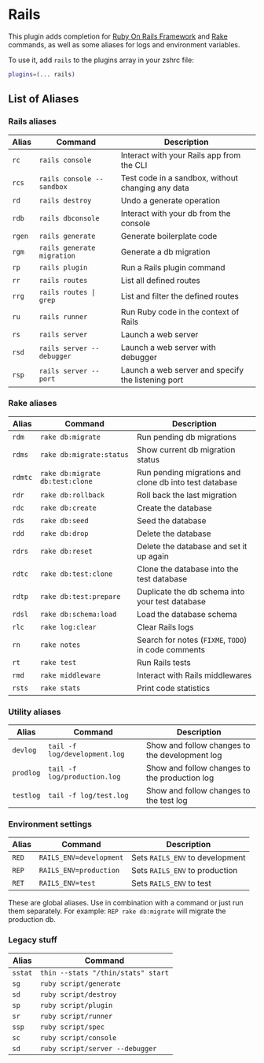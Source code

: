 # Rails

This plugin adds completion for [Ruby On Rails Framework](https://rubyonrails.org/) and [Rake](https://ruby.github.io/rake/) commands, as well as some aliases for logs and environment variables.

To use it, add `rails` to the plugins array in your zshrc file:

```zsh
plugins=(... rails)
```

## List of Aliases

### Rails aliases

| Alias | Command                    | Description                                        |
|-------|----------------------------|----------------------------------------------------|
| `rc`  | `rails console`            | Interact with your Rails app from the CLI          |
| `rcs` | `rails console --sandbox`  | Test code in a sandbox, without changing any data  |
| `rd`  | `rails destroy`            | Undo a generate operation                          |
| `rdb` | `rails dbconsole`          | Interact with your db from the console             |
| `rgen`| `rails generate`           | Generate boilerplate code                          |
| `rgm` | `rails generate migration` | Generate a db migration                            |
| `rp`  | `rails plugin`             | Run a Rails plugin command                         |
| `rr`  | `rails routes`             | List all defined routes                            |
| `rrg` | `rails routes \| grep`     | List and filter the defined routes                 |
| `ru`  | `rails runner`             | Run Ruby code in the context of Rails              |
| `rs`  | `rails server`             | Launch a web server                                |
| `rsd` | `rails server --debugger`  | Launch a web server with debugger                  |
| `rsp` | `rails server --port`      | Launch a web server and specify the listening port |

### Rake aliases

| Alias   | Command                         | Description                                            |
|---------|---------------------------------|--------------------------------------------------------|
| `rdm`   | `rake db:migrate`               | Run pending db migrations                              |
| `rdms`  | `rake db:migrate:status`        | Show current db migration status                       |
| `rdmtc` | `rake db:migrate db:test:clone` | Run pending migrations and clone db into test database |
| `rdr`   | `rake db:rollback`              | Roll back the last migration                           |
| `rdc`   | `rake db:create`                | Create the database                                    |
| `rds`   | `rake db:seed`                  | Seed the database                                      |
| `rdd`   | `rake db:drop`                  | Delete the database                                    |
| `rdrs`  | `rake db:reset`                 | Delete the database and set it up again                |
| `rdtc`  | `rake db:test:clone`            | Clone the database into the test database              |
| `rdtp`  | `rake db:test:prepare`          | Duplicate the db schema into your test database        |
| `rdsl`  | `rake db:schema:load`           | Load the database schema                               |
| `rlc`   | `rake log:clear`                | Clear Rails logs                                       |
| `rn`    | `rake notes`                    | Search for notes (`FIXME`, `TODO`) in code comments    |
| `rt`    | `rake test`                     | Run Rails tests                                        |
| `rmd`   | `rake middleware`               | Interact with Rails middlewares                        |
| `rsts`  | `rake stats`                    | Print code statistics                                  |

### Utility aliases

| Alias     | Command                       | Description                                    |
|-----------|-------------------------------|------------------------------------------------|
| `devlog`  | `tail -f log/development.log` | Show and follow changes to the development log |
| `prodlog` | `tail -f log/production.log`  | Show and follow changes to the production log  |
| `testlog` | `tail -f log/test.log`        | Show and follow changes to the test log        |

### Environment settings

| Alias | Command                 | Description                     |
|-------|-------------------------|---------------------------------|
| `RED` | `RAILS_ENV=development` | Sets `RAILS_ENV` to development |
| `REP` | `RAILS_ENV=production`  | Sets `RAILS_ENV` to production  |
| `RET` | `RAILS_ENV=test`        | Sets `RAILS_ENV` to test        |

These are global aliases. Use in combination with a command or just run them
separately. For example: `REP rake db:migrate` will migrate the production db.

### Legacy stuff

| Alias   | Command                            |
|---------|------------------------------------|
| `sstat` | `thin --stats "/thin/stats" start` |
| `sg`    | `ruby script/generate`             |
| `sd`    | `ruby script/destroy`              |
| `sp`    | `ruby script/plugin`               |
| `sr`    | `ruby script/runner`               |
| `ssp`   | `ruby script/spec`                 |
| `sc`    | `ruby script/console`              |
| `sd`    | `ruby script/server --debugger`    |

